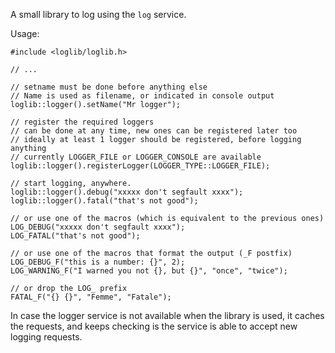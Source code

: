 A small library to log using the `log` service.

Usage:

```
#include <loglib/loglib.h>

// ...

// setname must be done before anything else
// Name is used as filename, or indicated in console output
loglib::logger().setName("Mr logger");

// register the required loggers
// can be done at any time, new ones can be registered later too
// ideally at least 1 logger should be registered, before logging anything
// currently LOGGER_FILE or LOGGER_CONSOLE are available
loglib::logger().registerLogger(LOGGER_TYPE::LOGGER_FILE);

// start logging, anywhere.
loglib::logger().debug("xxxxx don't segfault xxxx");
loglib::logger().fatal("that's not good");

// or use one of the macros (which is equivalent to the previous ones)
LOG_DEBUG("xxxxx don't segfault xxxx");
LOG_FATAL("that's not good");

// or use one of the macros that format the output (_F postfix)
LOG_DEBUG_F("this is a number: {}", 2);
LOG_WARNING_F("I warned you not {}, but {}", "once", "twice");

// or drop the LOG_ prefix
FATAL_F("{} {}", "Femme", "Fatale");
```

In case the logger service is not available when the library is used, it caches the
requests, and keeps checking is the service is able to accept new logging requests.
